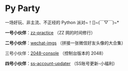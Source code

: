# Py Party
一场好玩、非主流、不正经的 Python 派对~！[]~(￣▽￣)~*



**一号小伙伴**：[zz-practice](zz-practice) （ZZ 网的时间修行）

**二号小伙伴**：[wechat-imgs](wechat-imgs) （拼接一张微信好友头像的大合集）

三号小伙伴：[2048-console](2048-console) （控制台版本的 2048）

**四号小伙伴**：[ss-account-updater](ss-account-updater) （SS账号更新-小福利）

